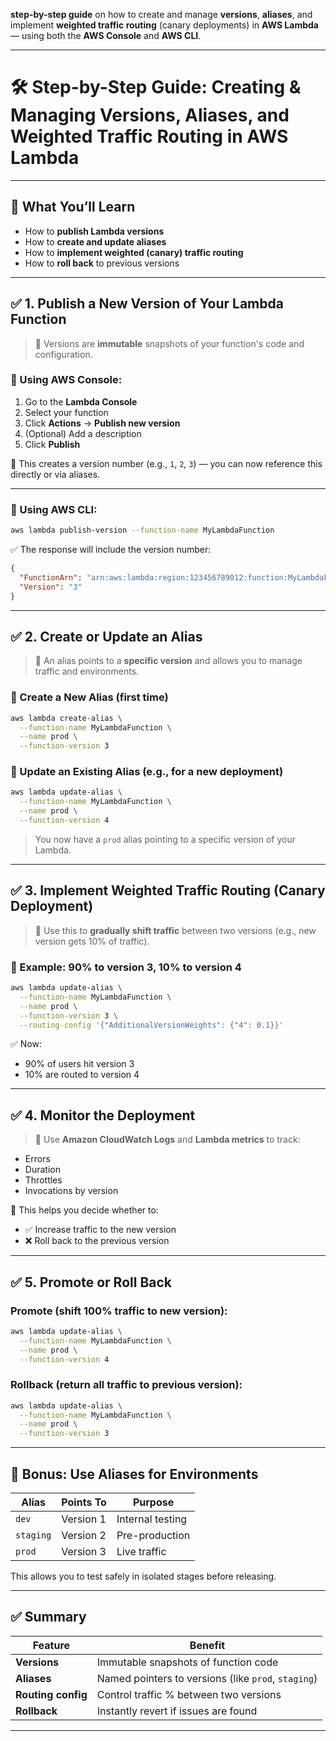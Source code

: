  **step-by-step guide** on how to create and manage **versions**, **aliases**, and implement **weighted traffic routing** (canary deployments) in **AWS Lambda** — using both the **AWS Console** and **AWS CLI**.

---

# 🛠️ Step-by-Step Guide: Creating & Managing Versions, Aliases, and Weighted Traffic Routing in AWS Lambda

---

## 🧩 **What You’ll Learn**

* How to **publish Lambda versions**
* How to **create and update aliases**
* How to **implement weighted (canary) traffic routing**
* How to **roll back** to previous versions

---

## ✅ **1. Publish a New Version of Your Lambda Function**

> 📌 Versions are **immutable** snapshots of your function's code and configuration.

### 📍 Using AWS Console:

1. Go to the **Lambda Console**
2. Select your function
3. Click **Actions** → **Publish new version**
4. (Optional) Add a description
5. Click **Publish**

🔁 This creates a version number (e.g., `1`, `2`, `3`) — you can now reference this directly or via aliases.

---

### 📍 Using AWS CLI:

```bash
aws lambda publish-version --function-name MyLambdaFunction
```

✅ The response will include the version number:

```json
{
  "FunctionArn": "arn:aws:lambda:region:123456789012:function:MyLambdaFunction:3",
  "Version": "3"
}
```

---

## ✅ **2. Create or Update an Alias**

> 📌 An alias points to a **specific version** and allows you to manage traffic and environments.

### 📍 Create a New Alias (first time)

```bash
aws lambda create-alias \
  --function-name MyLambdaFunction \
  --name prod \
  --function-version 3
```

### 📍 Update an Existing Alias (e.g., for a new deployment)

```bash
aws lambda update-alias \
  --function-name MyLambdaFunction \
  --name prod \
  --function-version 4
```

> You now have a `prod` alias pointing to a specific version of your Lambda.

---

## ✅ **3. Implement Weighted Traffic Routing (Canary Deployment)**

> 📌 Use this to **gradually shift traffic** between two versions (e.g., new version gets 10% of traffic).

### 🧪 Example: 90% to version 3, 10% to version 4

```bash
aws lambda update-alias \
  --function-name MyLambdaFunction \
  --name prod \
  --function-version 3 \
  --routing-config '{"AdditionalVersionWeights": {"4": 0.1}}'
```

✅ Now:

* 90% of users hit version 3
* 10% are routed to version 4

---

## ✅ **4. Monitor the Deployment**

> 🧩 Use **Amazon CloudWatch Logs** and **Lambda metrics** to track:

* Errors
* Duration
* Throttles
* Invocations by version

🔎 This helps you decide whether to:

* ✅ Increase traffic to the new version
* ❌ Roll back to the previous version

---

## ✅ **5. Promote or Roll Back**

### Promote (shift 100% traffic to new version):

```bash
aws lambda update-alias \
  --function-name MyLambdaFunction \
  --name prod \
  --function-version 4
```

### Rollback (return all traffic to previous version):

```bash
aws lambda update-alias \
  --function-name MyLambdaFunction \
  --name prod \
  --function-version 3
```

---

## 🧠 Bonus: Use Aliases for Environments

| Alias     | Points To | Purpose          |
| --------- | --------- | ---------------- |
| `dev`     | Version 1 | Internal testing |
| `staging` | Version 2 | Pre-production   |
| `prod`    | Version 3 | Live traffic     |

This allows you to test safely in isolated stages before releasing.

---

## ✅ Summary

| Feature            | Benefit                                             |
| ------------------ | --------------------------------------------------- |
| **Versions**       | Immutable snapshots of function code                |
| **Aliases**        | Named pointers to versions (like `prod`, `staging`) |
| **Routing config** | Control traffic % between two versions              |
| **Rollback**       | Instantly revert if issues are found                |

---
